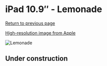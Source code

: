 # iPad 10.9″ - Lemonade

[Return to previous page](/ipad_10)

[High-resolution image from Apple](https://store.storeimages.cdn-apple.com/8756/as-images.apple.com/is/MQDR3?wid=4500&hei=4500&fmt=png)

<div style="width: 500px"><img src="/almost_uncompressed/MQDR3.webp" alt="Lemonade"></div>

## Under construction
